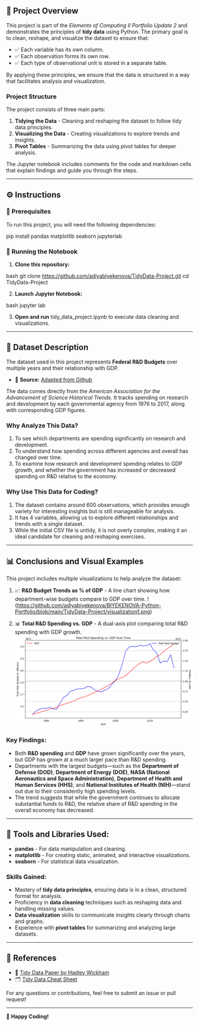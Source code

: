 ## 📝 Project Overview
This project is part of the *Elements of Computing II Portfolio Update 2* and demonstrates the principles of **tidy data** using Python. The primary goal is to clean, reshape, and visualize the dataset to ensure that:
- ✅ Each variable has its own column.
- ✅ Each observation forms its own row.
- ✅ Each type of observational unit is stored in a separate table.

By applying these principles, we ensure that the data is structured in a way that facilitates analysis and visualization.

### Project Structure
The project consists of three main parts:
1. **Tidying the Data** - Cleaning and reshaping the dataset to follow tidy data principles.
2. **Visualizing the Data** - Creating visualizations to explore trends and insights.
3. **Pivot Tables** - Summarizing the data using pivot tables for deeper analysis.

The Jupyter notebook includes comments for the code and markdown cells that explain findings and guide you through the steps.

---

## ⚙️ Instructions

### 📌 Prerequisites
To run this project, you will need the following dependencies:

pip install pandas matplotlib seaborn jupyterlab


### 🚀 Running the Notebook
1. **Clone this repository:**
   
bash
   git clone https://github.com/adiyabiyekenova/TidyData-Project.git
   cd TidyData-Project

2. **Launch Jupyter Notebook:**
   
bash
   jupyter lab

3. **Open and run** tidy_data_project.ipynb to execute data cleaning and visualizations.

---

## 📂 Dataset Description
The dataset used in this project represents **Federal R&D Budgets** over multiple years and their relationship with GDP.

- 📌 **Source:** [Adapted from Github](https://github.com/rfordatascience/tidytuesday/tree/main/data/2019/2019-02-12)

The data comes directly from the *American Association for the Advancement of Science Historical Trends*. It tracks spending on research and development by each governmental agency from 1976 to 2017, along with corresponding GDP figures.

### Why Analyze This Data?
1. To see which departments are spending significantly on research and development.
2. To understand how spending across different agencies and overall has changed over time.
3. To examine how research and development spending relates to GDP growth, and whether the government has increased or decreased spending on R&D relative to the economy.

### Why Use This Data for Coding?
1. The dataset contains around 600 observations, which provides enough variety for interesting insights but is still manageable for analysis.
2. It has 4 variables, allowing us to explore different relationships and trends with a single dataset.
3. While the initial CSV file is untidy, it is not overly complex, making it an ideal candidate for cleaning and reshaping exercises.

---

## 📊 Conclusions and Visual Examples
This project includes multiple visualizations to help analyze the dataset:

1. 📈 **R&D Budget Trends as % of GDP** - A line chart showing how department-wise budgets compare to GDP over time.
   !(https://github.com/adiyabiyekenova/BIYEKENOVA-Python-Portfolio/blob/main/TidyData-Project/visualization1.png)

2. 📊 **Total R&D Spending vs. GDP** - A dual-axis plot comparing total R&D spending with GDP growth.
   ![Visualization Example](http://github.com/adiyabiyekenova/BIYEKENOVA-Python-Portfolio/blob/main/TidyData-Project/visualization2.png)

### Key Findings:
- Both **R&D spending** and **GDP** have grown significantly over the years, but GDP has grown at a much larger pace than R&D spending.
- Departments with the largest budgets—such as the **Department of Defense (DOD)**, **Department of Energy (DOE)**, **NASA (National Aeronautics and Space Administration)**, **Department of Health and Human Services (HHS)**, and **National Institutes of Health (NIH)**—stand out due to their consistently high spending levels.
- The trend suggests that while the government continues to allocate substantial funds to R&D, the relative share of R&D spending in the overall economy has decreased.

---

## 🔧 Tools and Libraries Used:
- **pandas** - For data manipulation and cleaning.
- **matplotlib** - For creating static, animated, and interactive visualizations.
- **seaborn** - For statistical data visualization.

### Skills Gained:
- Mastery of **tidy data principles**, ensuring data is in a clean, structured format for analysis.
- Proficiency in **data cleaning** techniques such as reshaping data and handling missing values.
- **Data visualization** skills to communicate insights clearly through charts and graphs.
- Experience with **pivot tables** for summarizing and analyzing large datasets.

---

## 🔗 References
- 📄 [Tidy Data Paper by Hadley Wickham](https://vita.had.co.nz/papers/tidy-data.pdf)
- 🗂 [Tidy Data Cheat Sheet](https://www.rstudio.com/resources/cheatsheets/)

For any questions or contributions, feel free to submit an issue or pull request!

---

🚀 **Happy Coding!**
